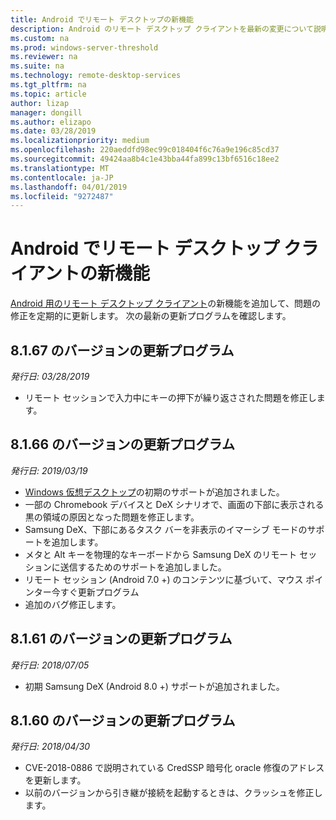 ```yaml
---
title: Android でリモート デスクトップの新機能
description: Android のリモート デスクトップ クライアントを最新の変更について説明します
ms.custom: na
ms.prod: windows-server-threshold
ms.reviewer: na
ms.suite: na
ms.technology: remote-desktop-services
ms.tgt_pltfrm: na
ms.topic: article
author: lizap
manager: dongill
ms.author: elizapo
ms.date: 03/28/2019
ms.localizationpriority: medium
ms.openlocfilehash: 220aeddfd98ec99c018404f6c76a9e196c85cd37
ms.sourcegitcommit: 49424aa8b4c1e43bba44fa899c13bf6516c18ee2
ms.translationtype: MT
ms.contentlocale: ja-JP
ms.lasthandoff: 04/01/2019
ms.locfileid: "9272487"
---
```

# Android でリモート デスクトップ クライアントの新機能

[Android 用のリモート デスクトップ クライアント](remote-desktop-android.md)の新機能を追加して、問題の修正を定期的に更新します。 次の最新の更新プログラムを確認します。

## 8.1.67 のバージョンの更新プログラム
*発行日: 03/28/2019*

- リモート セッションで入力中にキーの押下が繰り返さされた問題を修正します。

## 8.1.66 のバージョンの更新プログラム
*発行日: 2019/03/19*

- [Windows 仮想デスクトップ](https://aka.ms/wvd)の初期のサポートが追加されました。
- 一部の Chromebook デバイスと DeX シナリオで、画面の下部に表示される黒の領域の原因となった問題を修正します。
- Samsung DeX、下部にあるタスク バーを非表示のイマーシブ モードのサポートを追加します。
- メタと Alt キーを物理的なキーボードから Samsung DeX のリモート セッションに送信するためのサポートを追加しました。
- リモート セッション (Android 7.0 +) のコンテンツに基づいて、マウス ポインター今すぐ更新プログラム
- 追加のバグ修正します。

## 8.1.61 のバージョンの更新プログラム
*発行日: 2018/07/05*

- 初期 Samsung DeX (Android 8.0 +) サポートが追加されました。

## 8.1.60 のバージョンの更新プログラム
*発行日: 2018/04/30*

- CVE-2018-0886 で説明されている CredSSP 暗号化 oracle 修復のアドレスを更新します。
- 以前のバージョンから引き継が接続を起動するときは、クラッシュを修正します。
